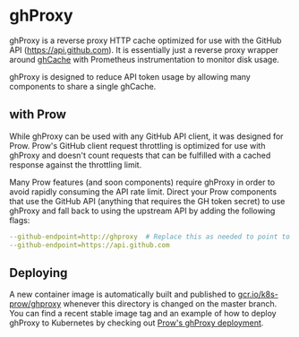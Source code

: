 # ghProxy

ghProxy is a reverse proxy HTTP cache optimized for use with the GitHub API (https://api.github.com).
It is essentially just a reverse proxy wrapper around [ghCache](/ghproxy/ghcache) with Prometheus instrumentation to monitor disk usage.

ghProxy is designed to reduce API token usage by allowing many components to
share a single ghCache.

## with Prow

While ghProxy can be used with any GitHub API client, it was designed for Prow.
Prow's GitHub client request throttling is optimized for use with ghProxy and
doesn't count requests that can be fulfilled with a cached response against the
throttling limit.

Many Prow features (and soon components) require ghProxy in order to avoid
rapidly consuming the API rate limit. Direct your Prow components that use the
GitHub API (anything that requires the GH token secret) to use ghProxy and fall
back to using the upstream API by adding the following flags:

```yaml
--github-endpoint=http://ghproxy  # Replace this as needed to point to your ghProxy instance.
--github-endpoint=https://api.github.com
```

## Deploying

A new container image is automatically built and published to
[gcr.io/k8s-prow/ghproxy](https://gcr.io/k8s-prow/ghproxy) whenever this
directory is changed on the master branch. You can find a recent stable image
tag and an example of how to deploy ghProxy to Kubernetes by checking out
[Prow's ghProxy deployment](/prow/cluster/ghproxy.yaml).
